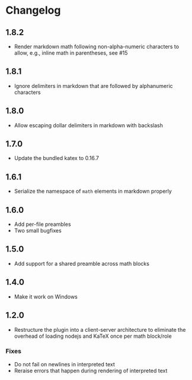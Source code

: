 # Changelog

## 1.8.2

- Render markdown math following non-alpha-numeric characters to allow, e.g., inline math
  in parentheses, see #15

## 1.8.1

- Ignore delimiters in markdown that are followed by alphanumeric characters

## 1.8.0

- Allow escaping dollar delimiters in markdown with backslash

## 1.7.0

- Update the bundled katex to 0.16.7

## 1.6.1

- Serialize the namespace of `math` elements in markdown properly

## 1.6.0

- Add per-file preambles
- Two small bugfixes

## 1.5.0

- Add support for a shared preamble across math blocks

## 1.4.0

- Make it work on Windows

## 1.2.0

- Restructure the plugin into a client-server architecture to eliminate the
  overhead of loading nodejs and KaTeX once per math block/role

### Fixes

- Do not fail on newlines in interpreted text
- Reraise errors that happen during rendering of interpreted text

